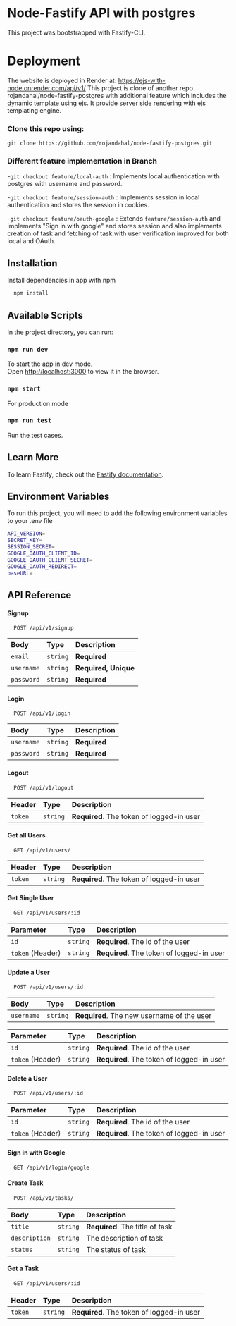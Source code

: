 # Node-Fastify API with postgres
This project was bootstrapped with Fastify-CLI.

# Deployment
The website is deployed in Render at: https://ejs-with-node.onrender.com/api/v1/ 
This project is clone of another repo rojandahal/node-fastify-postgres with additional feature which includes the dynamic template using ejs.
It provide server side rendering with ejs templating engine. 


### Clone this repo using:  
`git clone https://github.com/rojandahal/node-fastify-postgres.git`

### Different feature implementation in Branch

-`git checkout feature/local-auth` : Implements local authentication with postgres with username and password. 

-`git checkout feature/session-auth` : Implements session in local authentication and stores the session in cookies.

-`git checkout feature/oauth-google` : Extends `feature/session-auth` and implements "Sign in with google" and stores session
 and also implements creation of task and fetching of task with user verification improved for both local and OAuth.


## Installation

Install dependencies in app with npm

```bash
  npm install
```
    

## Available Scripts

In the project directory, you can run:

### `npm run dev`
To start the app in dev mode.\
Open [http://localhost:3000](http://localhost:3000) to view it in the browser.

### `npm start`

For production mode

### `npm run test`

Run the test cases.

## Learn More

To learn Fastify, check out the [Fastify documentation](https://www.fastify.io/docs/latest/).


## Environment Variables

To run this project, you will need to add the following environment variables to your .env file

```bash
API_VERSION=
SECRET_KEY=
SESSION_SECRET=
GOOGLE_OAUTH_CLIENT_ID=
GOOGLE_OAUTH_CLIENT_SECRET=
GOOGLE_OAUTH_REDIRECT=
baseURL=
```


## API Reference

#### Signup

```http
  POST /api/v1/signup
```

| Body  | Type     | Description                |
| :-------- | :------- | :------------------------- |
| `email` | `string` | **Required**|
| `username` | `string` | **Required, Unique** |
| `password` | `string` | **Required**|

#### Login

```http
  POST /api/v1/login
```
| Body | Type     | Description                       |
| :-------- | :------- | :-------------------------------- |
| `username`      | `string` | **Required** |
| `password`      | `string` | **Required** |

#### Logout

```http
  POST /api/v1/logout
```
| Header | Type     | Description                       |
| :-------- | :------- | :-------------------------------- |
| `token`      | `string` | **Required**. The token of logged-in user |

#### Get all Users
```http
  GET /api/v1/users/
```
| Header | Type     | Description                       |
| :-------- | :------- | :-------------------------------- |
| `token`      | `string` | **Required**. The token of logged-in user |

#### Get Single User
```http
  GET /api/v1/users/:id
```
| Parameter | Type     | Description                       |
| :-------- | :------- | :-------------------------------- |
| `id`      | `string` | **Required**. The id of the user |
| `token` (Header)| `string` | **Required**. The token of logged-in user |

#### Update a User
```http
  POST /api/v1/users/:id
  ```
| Body | Type     | Description                       |
| :-------- | :------- | :-------------------------------- |
| `username`      | `string` | **Required**. The new username of the user |

| Parameter | Type     | Description                       |
| :-------- | :------- | :-------------------------------- |
| `id`      | `string` | **Required**. The id of the user |
| `token` (Header)     | `string` | **Required**. The token of logged-in user |

#### Delete a User
```http
  POST /api/v1/users/:id
```
| Parameter | Type     | Description                       |
| :-------- | :------- | :-------------------------------- |
| `id`      | `string` | **Required**. The id of the user |
| `token` (Header)      | `string` | **Required**. The token of logged-in user |

#### Sign in with Google
```http
  GET /api/v1/login/google
```
#### Create Task
```http
  POST /api/v1/tasks/
```
| Body | Type     | Description                       |
| :-------- | :------- | :-------------------------------- |
| `title`      | `string` | **Required**. The title of task |
| `description`      | `string` | The description of task |
| `status`      | `string` | The status of task |

#### Get a Task
```http
  GET /api/v1/users/:id
```
| Header | Type     | Description                       |
| :-------- | :------- | :-------------------------------- |
| `token`      | `string` | **Required**. The token of logged-in user |
